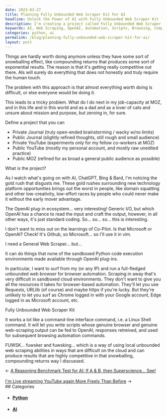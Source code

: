 ```yaml
---
date: 2023-03-27
title: Planning Fully Unbounded Web Scraper Kit For AI
headline: Unlock the Power of AI with Fully Unbounded Web Scraper Kit (FUWSK)!
description: I'm creating a project called Fully Unbounded Web Scraper Kit (FUWSK) to help me stay competitive and produce results with a compounding effect. FUWSK will be like a command-line interface command that uses genuine browser and web-scraping output to feed OpenAI and automate subsequent browsing commands. Join me on this journey to discover how FUWSK can help me stay ahead in this rapidly changing world.
keywords: AI, Web Scraping, OpenAI, Automation, Scripts, Browsing, Compounding Effect, Command-Line Interface, FUWSK
categories: python, ai
permalink: /blog/planning-fully-unbounded-web-scraper-kit-for-ai/
layout: post
---
```



Things are hardly worth doing anymore unless they have some sort of snowballing
effect, like compounding returns that produces some sort of exponential
results. The reason is that it's getting really competitive out there. AIs will
surely do everything that does not honestly and truly require the human touch.

The problem with this approach is that almost everything worth doing is
difficult, or else everyone would be doing it.

This leads to a tricky problem. What do I do next in my job-capacity at MOZ,
and in this life and in this world and as a dad and as a lover of cats and
unsure about mission and purpose, but zeroing in, for sure.

Define a project that you can

- Private Journal (truly open-ended brainstorming / wacky w/no limits)
- Public Journal (slightly refined thoughts, still rough and small audience)
- Private YouTube (experiments only for my fellow co-workers at MOZ)
- Public YouTube (mostly my personal account, and mostly raw unedited practice)
- Public MOZ (refined for as broad a general public audience as possible)

What is the project?

As I watch what's going on with AI, ChatGPT, Bing & Bard, I'm noticing the
gold rush that disgusts me. These gold rushes surrounding new technology
platform opportunities brings out the worst in people, like domain squatting
and other low-creativity, low-effort races by people who could never make it
without the early mover advantage.

The OpenAI plug-in ecosystem... very interesting! Generic I/O, but which OpenAI
has a chance to read the input and craft the output, however, in all other
ways, it's just standard coding. So... so... so... this is interesting.

I don't want to miss out on the learnings of Co-Pilot. Is that Microsoft or
OpenAI? Check! It's Github, so Microsoft... so I'll use it in vim.

I need a General Web Scraper... but...

It can do things that none of the sandboxed Python code execution environments
made available through OpenAI plug-ins.

In particular, I want to surf from my (or any IP) and run a full-fledged
unbounded web browser for browser automation. Scraping in away that's very
difficult in sandboxed cloud environments. They don't want to give you all the
resources it takes for browser-based automation. They'll let you use Requests,
URLlib (of course) and maybe httpx if you're lucky. But they're unlikely to let
you surf as Chrome logged in with your Google account, Edge logged in as
Microsoft account, etc.

Fully Unbounded Web Scraper Kit

It works a lot like a command-line interface command, i.e. a Linux Shell
command. It will let you write scripts whose genuine browser and genuine
web-scraping output can be fed to OpenAI, responses retreived, and used for
subsequent browsing automation commands.

FUWSK... fuwsker and fuwsking... which is a way of using local unbounded web
scraping abilities in ways that are difficult on the cloud and can produce
results that are highly competitive in that snowballing, compounding returns
way I discussed.


<div class="arrow-links"><div class="post-nav-prev"><span class="arrow">&larr;&nbsp;</span><a href="/blog/a-reasoning-benchmark-test-for-ai-if-a-b-then-superscience-see/">A Reasoning Benchmark Test for AI: If A & B, then Superscience... See!</a></div> &nbsp; <div class="post-nav-next"><a href="/blog/i-m-live-streaming-youtube-again-more-freely-than-before/">I'm Live streaming YouTube again More Freely Than Before</a><span class="arrow">&nbsp;&rarr;</span></div></div>
## Categories

<ul>
<li><h4><a href='/python/'>Python</a></h4></li>
<li><h4><a href='/ai/'>AI</a></h4></li></ul>